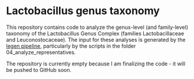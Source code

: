 # Lactobacillus genus taxonomy

This repository contains code to analyze the genus-level (and family-level) taxonomy of the Lactobacillus Genus Complex (families Lactobacillaceae and Leuconostocaceae). The input for these analyses is generated by the [legen pipeline](https://github.com/SWittouck/legen_pipeline), particularly by the scripts in the folder 04_analyze_representatives.

The repository is currently empty because I am finalizing the code - it will be pushed to GitHub soon.
